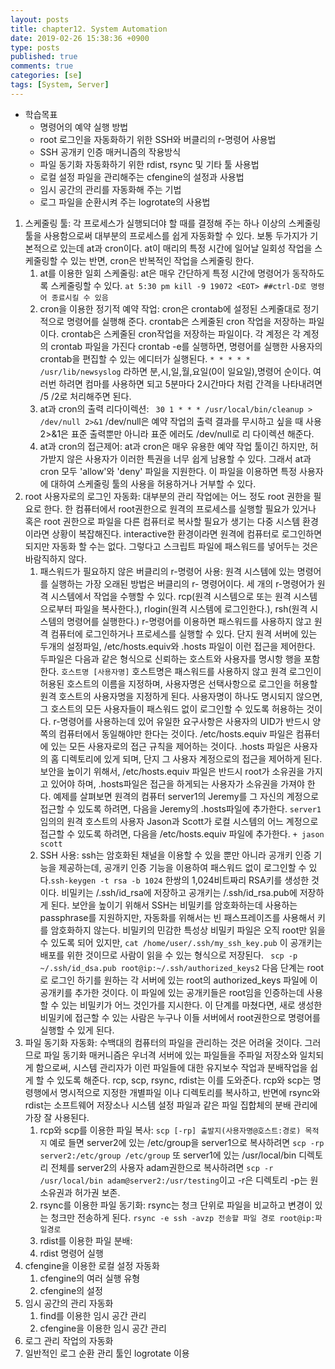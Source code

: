 ```yaml
---
layout: posts
title: chapter12. System Automation
date: 2019-02-26 15:38:36 +0900
type: posts
published: true
comments: true
categories: [se]
tags: [System, Server]
---
```



* 학습목표
    * 명령어의 예약 실행 방법
    * root 로그인을 자동화하기 위한 SSH와 버클리의 r-명령어 사용법
    * SSH 공개키 인증 매커니즘의 작용방식
    * 파일 동기화 자동화하기 위한 rdist, rsync 및 기타 툴 사용법
    * 로컬 설정 파일을 관리해주는 cfengine의 설정과 사용법
    * 임시 공간의 관리를 자동화해 주는 기법
    * 로그 파일을 순환시켜 주는 logrotate의 사용법

1. 스케줄링 툴: 각 프로세스가 실행되더야 할 때를 결정해 주는 하나 이상의 스케줄링 툴을 사용함으로써 대부분의 프로세스를 쉽게 자동화할 수 있다. 보통 두가지가 기본적으로 있는데 at과 cron이다. at이 매리의 특정 시간에 일어날 일회성 작업을 스케줄링할 수 있는 반면, cron은 반복적인 작업을 스케줄링 한다. 
    1. at를 이용한 일회 스케줄링: at은 매우 간단하게 특정 시간에 명령어가 동작하도록 스케줄링할 수 있다. `at 5:30 pm kill -9 19072 <EOT> ##ctrl-D로 명령어 종료시킬 수 있음`
    2. cron을 이용한 정기적 예약 작업: cron은 crontab에 설정된 스케줄대로 정기적으로 명령어를 실행해 준다. crontab은 스케줄된 cron 작업을 저장하는 파일이다. crontab은 스케줄된 cron작업을 저장하는 파일이다. 각 계정은 각 계정의 crontab 파일을 가진다 crontab -e를 실행하면, 명령어를 실행한 사용자의 crontab을 편집할 수 있는 에디터가 실행된다. `* * * * * /usr/lib/newsyslog` 라하면 분,시,일,월,요일(0이 일요일),명령어 순이다. 여러번 하려면 컴마를 사용하면 되고 5분마다 2시간마다 처럼 간격을 나타내려면 /5 /2로 처리해주면 된다.
    3. at과 cron의 출력 리다이렉션: ` 30 1 * * * /usr/local/bin/cleanup > /dev/null 2>&1` /dev/null은 예약 작업의 출력 결과를 무시하고 싶을 때 사용 2>&1은 표준 출력뿐만 아니라 표준 에러도 /dev/null로 리 다이렉션 해준다.
    4. at과 cron의 접근제어: at과 cron은 매우 유용한 예약 작업 툴이긴 하지만, 허가받지 않은 사용자가 이러한 특권을 너무 쉽게 남용할 수 있다. 그래서 at과 cron 모두 'allow'와 'deny' 파일을 지원한다. 이 파일을 이용하면 특정 사용자에 대하여 스케줄링 툴의 사용을 허용하거나 거부할 수 있다.  
2. root 사용자로의 로그인 자동화: 대부분의 관리 작업에는 어느 정도 root 권한을 필요로 한다. 한 컴퓨터에서 root권한으로 원격의 프로세스를 실행할 필요가 있거나 혹은 root 권한으로 파일을 다른 컴퓨터로 복사할 필요가 생기는 다중 시스템 환경이라면 상황이 복잡해진다. interactive한 환경이라면 원격에 컴퓨터로 로그인하면 되지만 자동화 할 수는 없다. 그렇다고 스크립트 파일에 패스워드를 넣어두는 것은 바람직하지 않다.
    1. 패스워드가 필요하지 않은 버클리의 r-명령어 사용: 원격 시스템에 있는 명령어를 실행하는 가장 오래된 방법은 버클리의 r- 명령어이다. 세 개의 r-명령어가 원격 시스템에서 작업을 수행할 수 있다. rcp(원격 시스템으로 또는 원격 시스템으로부터 파일을 복사한다.), rlogin(원격 시스템에 로그인한다.), rsh(원격 시스템의 명령어를 실행한다.) r-명령어를 이용하면 패스워드를 사용하지 않고 원격 컴퓨터에 로그인하거나 프로세스를 실행할 수 있다. 단지 원격 서버에 있는 두개의 설정파일, /etc/hosts.equiv와 .hosts 파일이 이런 접근을 제어한다. 두파일은 다음과 같은 형식으로 신뢰하는 호스트와 사용자를 명시항 행을 포함한다. `호스트명 [사용자명]` 호스트명은 패스워드를 사용하지 않고 원격 로그인이 허용된 호스트의 이름을 지정하며, 사용자명은 선택사항으로 로그인을 허용할 원격 호스트의 사용자명을 지정하게 된다. 사용자명이 하나도 명시되지 않으면, 그 호스트의 모든 사용자들이 패스워드 없이 로그인할 수 있도록 허용하는 것이다. r-명령어를 사용하는데 있어 유일한 요구사항은 사용자의 UID가 반드시 양쪽의 컴퓨터에서 동일해야만 한다는 것이다. /etc/hosts.equiv 파일은 컴퓨터에 있는 모든 사용자로의 접근 규칙을 제어하는 것이다. .hosts 파일은 사용자의 홈 디렉토리에 있게 되며, 단지 그 사용자 계정으로의 접근을 제어하게 된다. 보안을 높이기 위해서, /etc/hosts.equiv 파일은 반드시 root가 소유권을 가지고 있어야 하며, .hosts파일은 접근을 하게되는 사용자가 소유권을 가져야 한다. 예제를 살펴보면 원격의 컴퓨터 server1의 Jeremy를 그 자신의 계정으로 접근할 수 있도록 하려면, 다음을 Jeremy의 .hosts파일에 추가한다. `server1` 임의의 원격 호스트의 사용자 Jason과 Scott가 로컬 시스템의 어느 계정으로 접근할 수 있도록 하려면, 다음을 /etc/hosts.equiv 파일에 추가한다. `+ jason scott`
    2. SSH 사용: ssh는 암호화된 채널을 이용할 수 있을 뿐만 아니라 공개키 인증 기능을 제공하는데, 공개키 인증 기능을 이용하여 패스워드 없이 로그인할 수 있다.`ssh-keygen -t rsa -b 1024` 한쌍의 1,024비트짜리 RSA키를 생성한 것이다. 비밀키는 /.ssh/id_rsa에 저장하고 공개키는 /.ssh/id_rsa.pub에 저장하게 된다. 보안을 높이기 위해서 SSH는 비밀키를 암호화하는데 사용하는 passphrase를 지원하지만, 자동화를 위해서는 빈 패스프레이즈를 사용해서 키를 암호화하지 않는다. 비밀키의 민감한 특성상 비밀키 파일은 오직 root만 읽을 수 있도록 되어 있지만, `cat /home/user/.ssh/my_ssh_key.pub` 이 공개키는 배포를 위한 것이므로 사람이 읽을 수 있는 형식으로 저장된다. ` scp -p ~/.ssh/id_dsa.pub root@ip:~/.ssh/authorized_keys2` 다음 단계는 root로 로그인 하기를 원하는 각 서버에 있는 root의 authorized_keys 파일에 이 공개키를 추가한 것이다. 이 파일에 있는 공개키들은 root임을 인증하는데 사용할 수 있는 비밀키가 어느 것인가를 지시한다. 이 단계를 마쳤다면, 새로 생성한 비밀키에 접근할 수 있는 사람은 누구나 이들 서버에서 root권한으로 명령어를 실행할 수 있게 된다. 
3. 파일 동기화 자동화: 수백대의 컴퓨터의 파일을 관리하는 것은 어려울 것이다. 그러므로 파일 동기화 매커니즘은 우너격 서버에 있는 파일들을 주파일 저장소와 일치되게 함으로써, 시스템 관리자가 이런 파일들에 대한 유지보수 작업과 분배작업을 쉽게 할 수 있도록 해준다. rcp, scp, rsync, rdist는 이를 도와준다. rcp와 scp는 명령행에서 명시적으로 지정한 개별파일 이나 디렉토리를 복사하고, 반면에 rsync와 rdist는 소프트웨어 저장소나 시스템 설정 파일과 같은 파일 집합체의 분배 관리에 가장 잘 사용된다.
    1. rcp와 scp를 이용한 파일 복사: `scp [-rp] 출발지(사용자명@호스트:경로) 목적지` 예로 들면 server2에 있는 /etc/group을 server1으로 복사하려면 `scp -rp server2:/etc/group /etc/group` 또 server1에 있는 /usr/local/bin 디렉토리 전체를 server2의 사용자 adam권한으로 복사하려면 `scp -r /usr/local/bin adam@server2:/usr/testing`이고 -r은 디렉토리 -p는 원 소유권과 허가권 보존.
    2. rsync를 이용한 파일 동기화: rsync는 청크 단위로 파일을 비교하고 변경이 있는 청크만 전송하게 된다. `rsync -e ssh -avzp 전송할 파일 경로 root@ip:파일경로`
    3. rdist를 이용한 파일 분배:
    4. rdist 명령어 실행
4. cfengine을 이용한 로컬 설정 자동화
    1. cfengine의 여러 실행 유형
    2. cfengine의 설정
5. 임시 공간의 관리 자동화
    1. find를 이용한 임시 공간 관리
    2. cfengine을 이용한 임시 공간 관리
6. 로그 관리 작업의 자동화
7. 일반적인 로그 순환 관리 툴인 logrotate 이용
